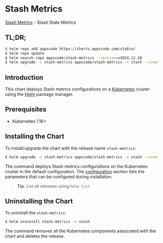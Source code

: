 # Stash Metrics

[Stash Metrics](https://github.com/stashed) - Stash State Metrics

## TL;DR;

```bash
$ helm repo add appscode https://charts.appscode.com/stable/
$ helm repo update
$ helm search repo appscode/stash-metrics --version=v2024.12.18
$ helm upgrade -i stash-metrics appscode/stash-metrics -n stash --create-namespace --version=v2024.12.18
```

## Introduction

This chart deploys Stash metrics configurations on a [Kubernetes](http://kubernetes.io) cluster using the [Helm](https://helm.sh) package manager.

## Prerequisites

- Kubernetes 1.16+

## Installing the Chart

To install/upgrade the chart with the release name `stash-metrics`:

```bash
$ helm upgrade -i stash-metrics appscode/stash-metrics -n stash --create-namespace --version=v2024.12.18
```

The command deploys Stash metrics configurations on the Kubernetes cluster in the default configuration. The [configuration](#configuration) section lists the parameters that can be configured during installation.

> **Tip**: List all releases using `helm list`

## Uninstalling the Chart

To uninstall the `stash-metrics`:

```bash
$ helm uninstall stash-metrics -n stash
```

The command removes all the Kubernetes components associated with the chart and deletes the release.


